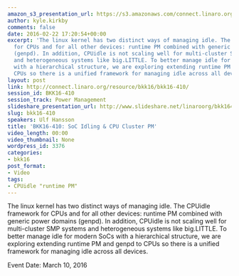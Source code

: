 ```yaml
---
amazon_s3_presentation_url: https://s3.amazonaws.com/connect.linaro.org/bkk16/Presentations/Thursday/BKK16-410.pdf
author: kyle.kirkby
comments: false
date: 2016-02-22 17:20:54+00:00
excerpt: 'The linux kernel has two distinct ways of managing idle. The CPUidle framework
  for CPUs and for all other devices: runtime PM combined with generic power domains
  (genpd). In addition, CPUidle is not scaling well for multi-cluster SMP systems
  and heterogeneous systems like big.LITTLE. To better manage idle for modern SoCs
  with a hierarchical structure, we are exploring extending runtime PM and genpd to
  CPUs so there is a unified framework for managing idle across all devices.'
layout: post
link: http://connect.linaro.org/resource/bkk16/bkk16-410/
session_id: BKK16-410
session_track: Power Management
slideshare_presentation_url: http://www.slideshare.net/linaroorg/bkk16410-soc-idling-cpu-cluster-pm
slug: bkk16-410
speakers: Ulf Hansson
title: 'BKK16-410: SoC Idling & CPU Cluster PM'
video_length: 00:00
video_thumbnail: None
wordpress_id: 3376
categories:
- bkk16
post_format:
- Video
tags:
- CPUidle "runtime PM"
---
```


The linux kernel has two distinct ways of managing idle. The CPUidle framework for CPUs and for all other devices: runtime PM combined with generic power domains (genpd). In addition, CPUidle is not scaling well for multi-cluster SMP systems and heterogeneous systems like big.LITTLE. To better manage idle for modern SoCs with a hierarchical structure, we are exploring extending runtime PM and genpd to CPUs so there is a unified framework for managing idle across all devices.

Event Date: March 10, 2016
